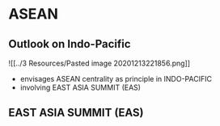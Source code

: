 # ASEAN
## Outlook on Indo-Pacific 
![[../3 Resources/Pasted image 20201213221856.png]]
- envisages ASEAN centrality as principle in INDO-PACIFIC
- involving EAST ASIA SUMMIT (EAS)

## EAST ASIA SUMMIT (EAS)